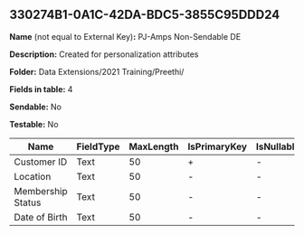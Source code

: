 ## 330274B1-0A1C-42DA-BDC5-3855C95DDD24

**Name** (not equal to External Key)**:** PJ-Amps Non-Sendable DE

**Description:** Created for personalization attributes

**Folder:** Data Extensions/2021 Training/Preethi/

**Fields in table:** 4

**Sendable:** No

**Testable:** No

| Name | FieldType | MaxLength | IsPrimaryKey | IsNullable | DefaultValue |
| --- | --- | --- | --- | --- | --- |
| Customer ID | Text | 50 | + | - |  |
| Location | Text | 50 | - | - |  |
| Membership Status | Text | 50 | - | - |  |
| Date of Birth | Text | 50 | - | - |  |
